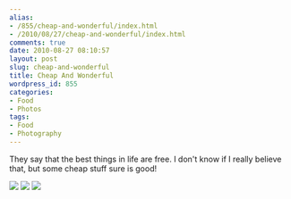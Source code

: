 ```yaml
---
alias:
- /855/cheap-and-wonderful/index.html
- /2010/08/27/cheap-and-wonderful/index.html
comments: true
date: 2010-08-27 08:10:57
layout: post
slug: cheap-and-wonderful
title: Cheap And Wonderful
wordpress_id: 855
categories:
- Food
- Photos
tags:
- Food
- Photography
---
```


They say that the best things in life are free.  I don't know if I really believe that, but some cheap stuff sure is good!



[![](http://farm5.static.flickr.com/4074/4909611026_11e46efafa.jpg)](http://farm5.static.flickr.com/4074/4909611026_11e46efafa_b.jpg)
[![](http://farm5.static.flickr.com/4074/4909013797_6e64a26045.jpg)](http://farm5.static.flickr.com/4074/4909013797_6e64a26045_b.jpg)
[![](http://farm5.static.flickr.com/4121/4909013855_cec4555f92.jpg)](http://farm5.static.flickr.com/4121/4909013855_cec4555f92_b.jpg)
